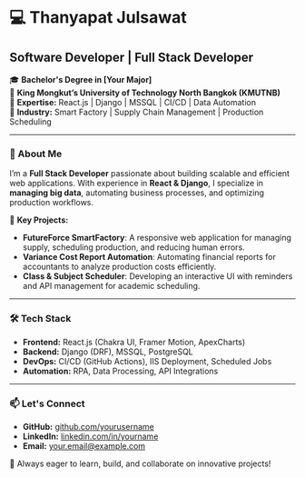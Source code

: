# 💻 Thanyapat Julsawat

## Software Developer | Full Stack Developer

🎓 **Bachelor's Degree in [Your Major]**  
🏫 **King Mongkut’s University of Technology North Bangkok (KMUTNB)**  
🔹 **Expertise:** React.js | Django | MSSQL | CI/CD | Data Automation  
🔹 **Industry:** Smart Factory | Supply Chain Management | Production Scheduling  

---

### 🚀 About Me  
I’m a **Full Stack Developer** passionate about building scalable and efficient web applications. With experience in **React & Django**, I specialize in **managing big data**, automating business processes, and optimizing production workflows.  

🔹 **Key Projects:**  
- **FutureForce SmartFactory**: A responsive web application for managing supply, scheduling production, and reducing human errors.  
- **Variance Cost Report Automation**: Automating financial reports for accountants to analyze production costs efficiently.  
- **Class & Subject Scheduler**: Developing an interactive UI with reminders and API management for academic scheduling.  

---

### 🛠 Tech Stack  
- **Frontend:** React.js (Chakra UI, Framer Motion, ApexCharts)  
- **Backend:** Django (DRF), MSSQL, PostgreSQL  
- **DevOps:** CI/CD (GitHub Actions), IIS Deployment, Scheduled Jobs  
- **Automation:** RPA, Data Processing, API Integrations  

---

### 📫 Let's Connect  
- **GitHub:** [github.com/yourusername](https://github.com/yourusername)  
- **LinkedIn:** [linkedin.com/in/yourname](https://linkedin.com/in/yourname)  
- **Email:** your.email@example.com  

🚀 Always eager to learn, build, and collaborate on innovative projects!  
